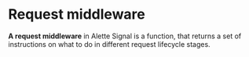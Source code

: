 # Request middleware
**A request middleware** in Alette Signal is a function, that returns
a set of instructions on what to do in different request lifecycle stages.